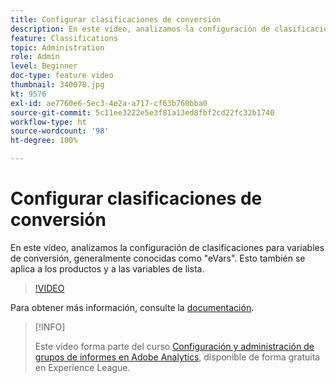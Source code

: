 ```yaml
---
title: Configurar clasificaciones de conversión
description: En este vídeo, analizamos la configuración de clasificaciones para variables de conversión, generalmente conocidas como eVars. Esto también se aplica a los productos y a las variables de lista.
feature: Classifications
topic: Administration
role: Admin
level: Beginner
doc-type: feature video
thumbnail: 340078.jpg
kt: 9576
exl-id: ae7760e6-5ec3-4e2a-a717-cf63b760bba0
source-git-commit: 5c11ee3222e5e3f81a13ed8fbf2cd22fc32b1740
workflow-type: ht
source-wordcount: '98'
ht-degree: 100%

---
```


# Configurar clasificaciones de conversión

En este vídeo, analizamos la configuración de clasificaciones para variables de conversión, generalmente conocidas como &quot;eVars&quot;. Esto también se aplica a los productos y a las variables de lista.

>[!VIDEO](https://video.tv.adobe.com/v/340078/?quality=12&learn=on)

Para obtener más información, consulte la [documentación](https://experienceleague.adobe.com/docs/analytics/admin/admin-tools/conversion-variables/conversion-classifications.html?lang=es).

>[!INFO]
>
> Este vídeo forma parte del curso [Configuración y administración de grupos de informes en Adobe Analytics](https://experienceleague.adobe.com/?recommended=Analytics-A-1-2021.1.administration&amp;lang=es), disponible de forma gratuita en Experience League.